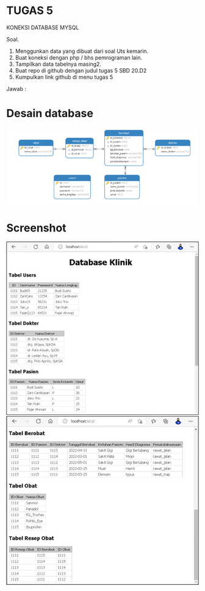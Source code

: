 # TUGAS 5

KONEKSI DATABASE MYSQL

Soal.
1.	Menggunkan data yang dibuat dari soal Uts kemarin.
2.	Buat koneksi dengan php / bhs pemrograman lain.
3.	Tampilkan data tabelnya masing2.
4.	Buat repo di github dengan judul tugas 5 SBD 20.D2
5.	Kumpulkan link github di menu tugas 5

Jawab : 
# Desain database

<img src="db.png" img>
            
# Screenshot

<img src="home1.png" img>
<img src="home2.png" img>
